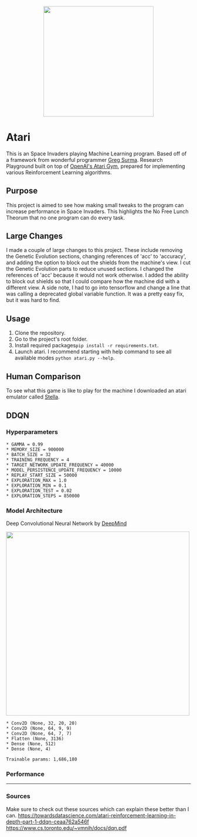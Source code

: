 <h3 align="center">
  <img src="assets/atari_icon_web.png" width="300">
</h3>

# Atari
This is an Space Invaders playing Machine Learning program.  Based off of a framework from wonderful programmer [Greg Surma](https://gsurma.github.io).
Research Playground built on top of [OpenAI's Atari Gym](https://gym.openai.com/envs/#atari), prepared for implementing various Reinforcement Learning algorithms.
## Purpose
This project is aimed to see how making small tweaks to the program can increase performance in Space Invaders.  This highlights the No Free Lunch Theorum that no one program can do every task.

## Large Changes
I made a couple of large changes to this project.  These include removing the Genetic Evolution sections, changing references of 'acc' to 'accuracy', and adding the option to block out the shields from the machine's view.  I cut the Genetic Evolution parts to reduce unused sections.  I changed the references of 'acc' because it would not work otherwise.  I added the ability to block out shields so that I could compare how the machine did with a different view.
A side note, I had to go into tensorflow and change a line that was calling a deprecated global variable function.  It was a pretty easy fix, but it was hard to find.

## Usage

1. Clone the repository.
2. Go to the project's root folder.
3. Install required packages`pip install -r requirements.txt`.
4. Launch atari. I recommend starting with help command to see all available modes `python atari.py --help`.

## Human Comparison
To see what this game is like to play for the machine I downloaded an atari emulator called [Stella](https://stella-emu.github.io/).

## DDQN
### Hyperparameters
	* GAMMA = 0.99
	* MEMORY_SIZE = 900000
	* BATCH_SIZE = 32
	* TRAINING_FREQUENCY = 4
	* TARGET_NETWORK_UPDATE_FREQUENCY = 40000
	* MODEL_PERSISTENCE_UPDATE_FREQUENCY = 10000
	* REPLAY_START_SIZE = 50000
	* EXPLORATION_MAX = 1.0
	* EXPLORATION_MIN = 0.1
	* EXPLORATION_TEST = 0.02
	* EXPLORATION_STEPS = 850000

### Model Architecture
Deep Convolutional Neural Network by [DeepMind](https://www.cs.toronto.edu/~vmnih/docs/dqn.pdf)

<img src="assets/network_architecture.png" width="500">


	* Conv2D (None, 32, 20, 20)
	* Conv2D (None, 64, 9, 9)
	* Conv2D (None, 64, 7, 7)
	* Flatten (None, 3136)
	* Dense (None, 512)
	* Dense (None, 4)
	
	Trainable params: 1,686,180



### Performance

---

### Sources
Make sure to check out these sources which can explain these better than I can.
https://towardsdatascience.com/atari-reinforcement-learning-in-depth-part-1-ddqn-ceaa762a546f
https://www.cs.toronto.edu/~vmnih/docs/dqn.pdf
